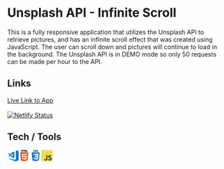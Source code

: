 # Unsplash API - Infinite Scroll
This is a fully responsive application that utilizes the Unsplash API to retrieve pictures, and has an infinite scroll effect that was created using JavaScript. The user can scroll down and pictures will continue to load in the background. The Unsplash API is in DEMO mode so only 50 requests can be made per hour to the API.

## Links

[Live Link to App](https://unsplashinfinitescroll.netlify.app/) <br />  
[![Netlify Status](https://api.netlify.com/api/v1/badges/a359e259-02b2-4ca1-8b54-9865a924fe11/deploy-status)](https://app.netlify.com/sites/unsplashinfinitescroll/deploys)

## Tech / Tools
<img align="left" alt="Visual Studio Code" width="26px" src="https://raw.githubusercontent.com/github/explore/80688e429a7d4ef2fca1e82350fe8e3517d3494d/topics/visual-studio-code/visual-studio-code.png" />
<img align="left" alt="HTML5" width="26px" src="https://raw.githubusercontent.com/github/explore/80688e429a7d4ef2fca1e82350fe8e3517d3494d/topics/html/html.png" />
<img align="left" alt="CSS3" width="26px" src="https://raw.githubusercontent.com/github/explore/80688e429a7d4ef2fca1e82350fe8e3517d3494d/topics/css/css.png" />
<img align="left" alt="JavaScript" width="26px" src="https://raw.githubusercontent.com/github/explore/80688e429a7d4ef2fca1e82350fe8e3517d3494d/topics/javascript/javascript.png" />
